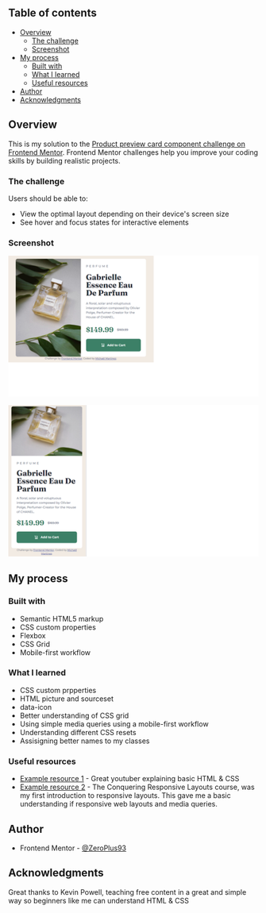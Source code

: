 ## Table of contents

- [Overview](#overview)
  - [The challenge](#the-challenge)
  - [Screenshot](#screenshot)
- [My process](#my-process)
  - [Built with](#built-with)
  - [What I learned](#what-i-learned)
  - [Useful resources](#useful-resources)
- [Author](#author)
- [Acknowledgments](#acknowledgments)

## Overview

This is my solution to the [Product preview card component challenge on Frontend Mentor](https://www.frontendmentor.io/challenges/product-preview-card-component-GO7UmttRfa). Frontend Mentor challenges help you improve your coding skills by building realistic projects. 

### The challenge

Users should be able to:

- View the optimal layout depending on their device's screen size
- See hover and focus states for interactive elements

### Screenshot

![](./screenshot-desktop.png)

![](./screenshot-mobile.png)

## My process

### Built with

- Semantic HTML5 markup
- CSS custom properties
- Flexbox
- CSS Grid
- Mobile-first workflow

### What I learned

- CSS custom prpperties
- HTML picture and sourceset
- data-icon
- Better understanding of CSS grid
- Using simple media queries using a mobile-first workflow
- Understanding different CSS resets
- Assisigning better names to my classes


### Useful resources

- [Example resource 1](https://www.youtube.com/@KevinPowell) - Great youtuber explaining basic HTML & CSS
- [Example resource 2](https://courses.kevinpowell.co/) - The Conquering Responsive Layouts course, was my first introduction to responsive layouts. This gave me a basic understanding if responsive web layouts and media queries.

## Author

- Frontend Mentor - [@ZeroPlus93](https://www.frontendmentor.io/profile/ZeroPlus93)


## Acknowledgments

Great thanks to Kevin Powell, teaching free content in a great and simple way so beginners like me can understand HTML & CSS
